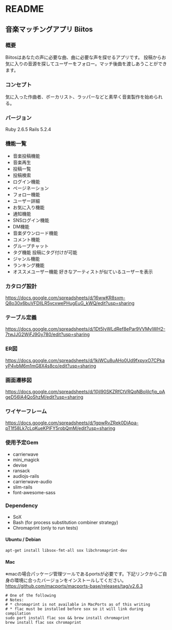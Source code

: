# README
## 音楽マッチングアプリ Biitos
### 概要
Biitosはあなたの声に必要な曲、曲に必要な声を探せるアプリです。
投稿からお気に入りの音源を探してユーザーをフォロー。マッチ後曲を渡しあうことができます。
### コンセプト
気に入った作曲者、ボーカリスト、ラッパーなどと素早く音楽製作を始められる。
### バージョン
Ruby 2.6.5 Rails 5.2.4
### 機能一覧
- 音楽投稿機能
- 音楽再生
- 投稿一覧
- 投稿検索
- ログイン機能
- ページネーション
- フォロー機能
- ユーザー詳細
- お気に入り機能
- 通知機能
- SNSログイン機能
- DM機能
- 音楽ダウンロード機能
- コメント機能
- グループチャット
- タグ機能
  投稿にタグ付けが可能
- ジャンル機能
- ランキング機能
- オススメユーザー機能
  好きなアーティストが似ているユーザーを表示
### カタログ設計
https://docs.google.com/spreadsheets/d/16wwKR8sxm-Q8o30x6buVFDllLR5vcxwePHugEuG_kWQ/edit?usp=sharing
### テーブル定義
https://docs.google.com/spreadsheets/d/1Dt5IyWLdRef8ePar9VVMylWH2-7twJJG2WjFJ9Gy780/edit?usp=sharing
### ER図
https://docs.google.com/spreadsheets/d/1kjWCu8uAHo0Ud9fxpyxO7CPkayP4vbM6m1mG8X4s8co/edit?usp=sharing
### 画面遷移図
https://docs.google.com/spreadsheets/d/10jI90SKZRfCtVRQqNBoIjIcfjp_pAgeD56lA4QoShzM/edit?usp=sharing
### ワイヤーフレーム
https://docs.google.com/spreadsheets/d/1gpwRvZRek0DiApa-pT1f58Lk7cLqKueKPlFY5robQmM/edit?usp=sharing
### 使用予定Gem
- carrierwave
- mini_magick
- devise
- ransack
- audiojs-rails
- carrierwave-audio
- slim-rails
- font-awesome-sass
### Dependency
- SoX
- Bash (for process substitution combiner strategy)
- Chromaprint (only to run tests)
#### Ubuntu / Debian
`apt-get install libsox-fmt-all sox libchromaprint-dev`
#### Mac
※macの場合パッケージ管理ツールであるportsが必要です。下記リンクからご自身の環境に合ったバージョンをインストールしてください。
https://github.com/macports/macports-base/releases/tag/v2.6.3
```
# One of the following
# Notes:
# * chromaprint is not available in MacPorts as of this writing
# * flac must be installed before sox so it will link during compilation
sudo port install flac sox && brew install chromaprint
brew install flac sox chromaprint
```
